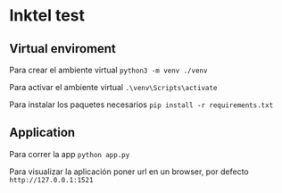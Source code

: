 # Inktel test

## Virtual enviroment ##
Para crear el ambiente virtual
    `python3 -m venv ./venv` 

Para activar el ambiente virtual
    `.\venv\Scripts\activate` 

Para instalar los paquetes necesarios
    `pip install -r requirements.txt`

## Application ##
Para correr la app
    `python app.py` 

Para visualizar la aplicación poner url en un browser, por defecto
    `http://127.0.0.1:1521` 


